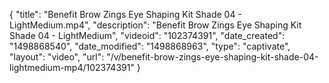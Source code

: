 {
    "title": "Benefit Brow Zings Eye Shaping Kit Shade 04 - LightMedium.mp4",
    "description": "Benefit Brow Zings Eye Shaping Kit Shade 04 - LightMedium",
    "videoid": "102374391",
    "date_created": "1498868540",
    "date_modified": "1498868963",
    "type": "captivate",
    "layout": "video",
    "url": "\/v\/benefit-brow-zings-eye-shaping-kit-shade-04-lightmedium-mp4\/102374391"
}